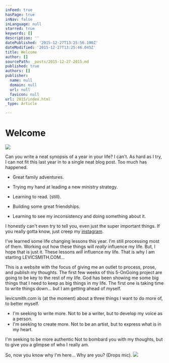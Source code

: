 ```yaml
---
inFeed: true
hasPage: true
inNav: false
inLanguage: null
starred: true
keywords: []
description: ''
datePublished: '2015-12-27T13:25:56.190Z'
dateModified: '2015-12-27T13:25:46.045Z'
title: Welcome
author: []
sourcePath: _posts/2015-12-27-2015.md
published: true
authors: []
publisher:
  name: null
  domain: null
  url: null
  favicon: null
url: 2015/index.html
_type: Article

---
```

# Welcome
![](https://s3-us-west-2.amazonaws.com/the-grid-img/p/872ed16a22b0465caf60c264e5bb7da0bd8eca2b.jpg)

Can you write a neat synopsis of a year in your life? I can't. As hard as I try, I can not fit this last year in to a single neat blog post. Too much has happened.  

- Great family adventures. 

- Trying my hand at leading a new ministry strategy. 

- Learning to read. (still).

- Building some great friendships. 

- Learning to see my inconsistency and doing something about it. 

I honestly can't even try to tell you, even just the super important things. If you really gotta know, just creep my [instagram][0].

I've learned some life changing lessons this year. I'm still processing most of them. Working out how these things will _really_ influence my life. But, I hope that is just it. These lessons _will_ influence my life. That is why I am starting LEVICSMITH.COM... 

This is a website with the focus of giving me an outlet to process, prose, and publish my thoughts. The first few weeks of this 5-OnGoing project are going to be key to the rest of my life. God has been showing me some big things that I need to keep as big things in my life. The first one is taking time to write things down... but I am getting ahead of myself. 

levicsmith.com is (at the moment) about a three things I want to do more of, to better myself. 

* I'm seeking to write more. Not to be a writer, but to develop my voice as a person. 
* I'm seeking to create more. Not to be an artist, but to express what is in my heart.

I'm seeking to be more authentic Not to bombard you with my thoughts, but to give you a glimpse of who I really am. 

So, now you know why I'm here... Why are you? (Drops mic).  ![](https://the-grid-user-content.s3-us-west-2.amazonaws.com/50e56f4e-f16f-4d78-9789-eb6f487d218e.JPG)

[0]: https://www.instagram.com/levicsmith/